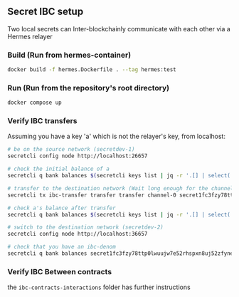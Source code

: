 ## Secret IBC setup
Two local secrets can Inter-blockchainly communicate with each other via a Hermes relayer

### Build (Run from hermes-container)
```bash
docker build -f hermes.Dockerfile . --tag hermes:test
```

### Run (Run from the repository's root directory)
```bash
docker compose up
```

### Verify IBC transfers
Assuming you have a key 'a' which is not the relayer's key,
from localhost:
```bash
# be on the source network (secretdev-1)
secretcli config node http://localhost:26657

# check the initial balance of a
secretcli q bank balances $(secretcli keys list | jq -r '.[] | select(.name=="a") | .address') | jq

# transfer to the destination network (Wait long enough for the channel to be created in the hermes-relayer container)
secretcli tx ibc-transfer transfer transfer channel-0 secret1fc3fzy78ttp0lwuujw7e52rhspxn8uj52zfyne 2uscrt --from a

# check a's balance after transfer
secretcli q bank balances $(secretcli keys list | jq -r '.[] | select(.name=="a") | .address') | jq

# switch to the destination network (secretdev-2)
secretcli config node http://localhost:36657

# check that you have an ibc-denom
secretcli q bank balances secret1fc3fzy78ttp0lwuujw7e52rhspxn8uj52zfyne | jq # should have 2 ibc denom
```

### Verify IBC Between contracts
the `ibc-contracts-interactions` folder has further instructions